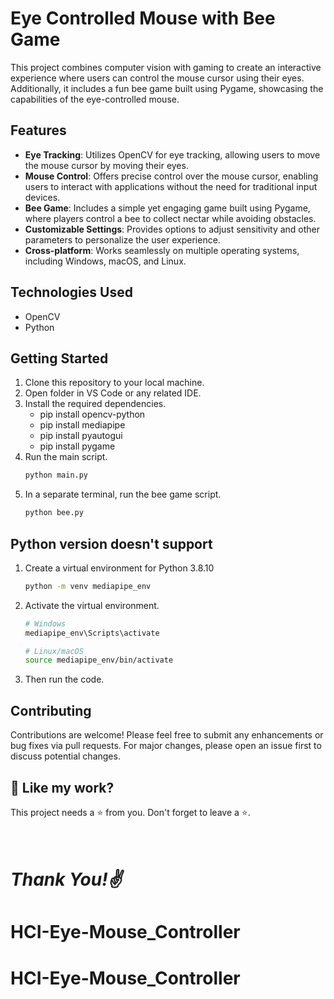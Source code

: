 # Eye Controlled Mouse with Bee Game

This project combines computer vision with gaming to create an interactive experience where users can control the mouse cursor using their eyes. Additionally, it includes a fun bee game built using Pygame, showcasing the capabilities of the eye-controlled mouse.

## Features

- **Eye Tracking**: Utilizes OpenCV for eye tracking, allowing users to move the mouse cursor by moving their eyes.
- **Mouse Control**: Offers precise control over the mouse cursor, enabling users to interact with applications without the need for traditional input devices.
- **Bee Game**: Includes a simple yet engaging game built using Pygame, where players control a bee to collect nectar while avoiding obstacles.
- **Customizable Settings**: Provides options to adjust sensitivity and other parameters to personalize the user experience.
- **Cross-platform**: Works seamlessly on multiple operating systems, including Windows, macOS, and Linux.

## Technologies Used

- OpenCV
- Python

## Getting Started

1. Clone this repository to your local machine.
2. Open folder in VS Code or any related IDE.
3. Install the required dependencies.
	- pip install opencv-python
	- pip install mediapipe
	- pip install pyautogui
	- pip install pygame
4. Run the main script.
   ```bash
   python main.py

5. In a separate terminal, run the bee game script.
   ```bash
   python bee.py

## Python version doesn't support

1. Create a virtual environment for Python 3.8.10
   ```bash
   python -m venv mediapipe_env
2. Activate the virtual environment.
   ```bash
   # Windows
   mediapipe_env\Scripts\activate

   # Linux/macOS
   source mediapipe_env/bin/activate
3. Then run the code.

## Contributing

Contributions are welcome! Please feel free to submit any enhancements or bug fixes via pull requests. For major changes, please open an issue first to discuss potential changes.

## 💖 Like my work?

This project needs a ⭐️ from you. Don't forget to leave a ⭐️.

# <br><i>Thank You!✌️</i>
# HCI-Eye-Mouse_Controller
# HCI-Eye-Mouse_Controller

